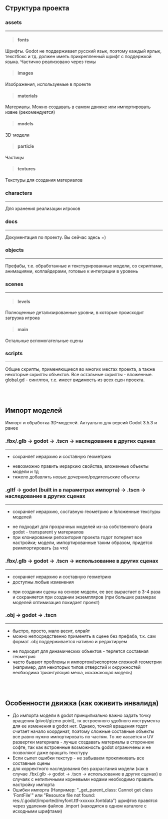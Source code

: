 ## Структура проекта ##

### assets 
-----
> #### fonts
Шрифты. Godot не поддерживает русский язык, поэтому каждый ярлык, текстбокс и тд. должен иметь прикрепленный шрифт с поддержкой языка. Частично реализовано через темы
> #### images
Изображения, используемые в проекте
> #### materials
Материалы. Можно создавать в самом движке или импортировать извне (рекомендуется)
> #### models
3D-модели 
> #### particle
Частицы
> #### textures 
Текстуры для создания материалов

### characters
-----
Для хранения реализации игроков

### docs
-----
Документация по проекту. Вы сейчас здесь =)

### objects
-----
Префабы, т.е. обработанные и текстурированные модели, со скриптами, анимациями, коллайдерами, готовые к интеграции в уровень

### scenes 
-----
> #### levels #### 
Полноценные детализированные уровни, в которые происходит загрузка игрока
> #### main #### 
Остальные вспомогательные сцены

### scripts
-----
Общие скрипты, применяющиеся во многих местах проекта, а также некоторые скрипты объектов. Все остальные скрипты - вложенные. global.gd - синглтон, т.е. имеет видимость из всех сцен проекта.

<br><br>

## Импорт моделей ##

Импорт и обработка 3D-моделей. Актуально для версий Godot 3.5.3 и ранее

### .fbx/.glb -> godot -> .tscn -> наследование в других сценах
-----
+ сохраняет иерархию и составную геометрию
- невозможно править иерархию свойства, вложенные объекты модели и тд
- тяжело добавлять новые дочерние/родительские объекты

### .gltf -> godot (built in в параметрах импорта) -> .tscn -> наследование в других сценах
-----
+ сохраняет иерархию, составную геометрию и !вложенные текстуры моделей
- не подходит для прозрачных моделей из-за собственного флага godot - transparent у материалов
- при клонировании репозитория проекта годот потеряет все настройки; модели, импортированные таким образом, придется реимпортировать (за что)

### .fbx/.glb -> godot -> .tscn -> использование в других сценах
-----
+ сохраняет иерархию и составную геометрию
+ доступны любые изменения
- при создании сцены на основе модели, ее вес вырастает в 3-4 раза и сохраняется при создании экземпляров (при больших размерах моделей оптимизация покидает проект) 

### .obj -> godot -> .tscn 
-----
+ быстро, просто, мало весит, олрайт
+ можно непосредственно применять в сцене без префаба, т.к. сам формат .obj поддерживается нативно и редактируем
- не подходит для динамических объектов - теряется составная геометрия
- часто бывают проблемы и импортом/экспортом сложной геометрии (например, для некоторых типов отверстий и окружностей необходима триангуляция меша, искажающая модель)

<br><br>

## Особенности движка (как оживить инвалида) ##

+ До импорта модели в godot принципиально важно задать точку вращения (pivot/gizmo point), тк встроенного удобного инструмента для ее изменения в godot нет. Однако, точкой вращения годот считает начало координат, поэтому сложные составные объекты все равно нужно импортировать по частям. То же касается и UV развертки материала - лучше создавать материалы в стороннем софте, так как встроенные возможность godot ограничены и не позволяют даже вращать текстуру
+ Если сыпет ошибки текстур - не забываем прокликивать все составные сцены
+ для корректного наследования без разрастания модели (как в случае .fbx/.glb -> godot -> .tscn -> использование в других сценах) в случаях с нетипичными корневыми нодами необходимо править настройку импорта
+ Ошибки импорта (Например: "_get_parent_class: Cannot get class 'FontFile'" или "Resource file not found: res://.godot/imported/myfont.ttf-xxxxxx.fontdata") шрифтов правятся через удаления файлов .import (находятся в одном каталоге с исходными шрифтами)
